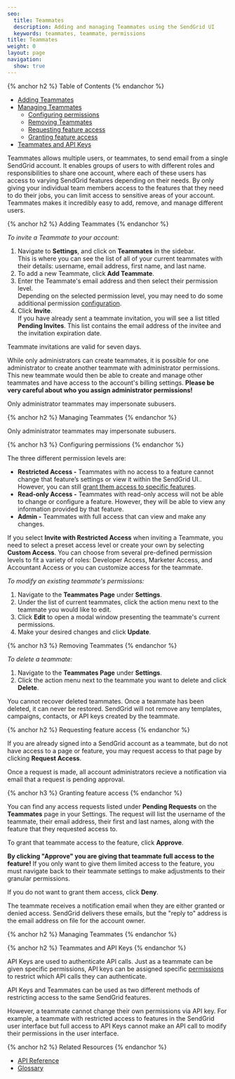 ```yaml
---
seo:
  title: Teammates
  description: Adding and managing Teammates using the SendGrid UI
  keywords: teammates, teammate, permissions
title: Teammates
weight: 0
layout: page
navigation:
  show: true
---
```


{% anchor h2 %}
Table of Contents
{% endanchor %}

* [Adding Teammates](#-Adding-Teammates)
* [Managing Teammates](#-Managing-Teammates)
  * [Configuring permissions](#-Configuring-permisisons)
  * [Removing Teammates](#-Removing-Teammates)
  * [Requesting feature access](#-Requesting-feature-access)
  * [Granting feature access](#-Granting-feature-access)
* [Teammates and API Keys](#-Teammates-and-API-Keys)

Teammates allows multiple users, or teammates, to send email from a single SendGrid account. It enables groups of users to with different roles and responsibilities to share one account, where each of these users has access to varying SendGrid features depending on their needs. By only giving your individual team members access to the features that they need to do their jobs, you can limit access to sensitive areas of your account. Teammates makes it incredibly easy to add, remove, and manage different users.

{% anchor h2 %}
Adding Teammates
{% endanchor %}

_To invite a Teammate to your account:_

1. Navigate to **Settings**, and click on **Teammates** in the sidebar.
<br>This is where you can see the list of all of your current teammates with their details: username, email address, first name, and last name.
2. To add a new Teammate, click **Add Teammate**.
3. Enter the Teammate's email address and then select their permission level.
<br>Depending on the selected permission level, you may need to do some additional permission [configuration](#-Configuring-permissions).
4. Click **Invite**.
<br>If you have already sent a teammate invitation, you will see a list titled **Pending Invites**. This list contains the email address of the invitee and the invitation expiration date.

<call-out type="warning">

Teammate invitations are valid for seven days.

</call-out>

<call-out>

While only administrators can create teammates, it is possible for one administrator to create another teammate with administrator permissions. This new teammate would then be able to create and manage other teammates and have access to the account's billing settings. **Please be very careful about who you assign administrator permissions!**

</call-out>

<call-out>

Only administrator teammates may impersonate subusers.

</call-out>

{% anchor h2 %}
Managing Teammates
{% endanchor %}

<call-out>

Only administrator teammates may impersonate subusers.

</call-out>

{% anchor h3 %}
Configuring permissions
{% endanchor %}

The three different permission levels are:

* **Restricted Access -** Teammates with no access to a feature cannot change that feature’s settings or view it within the SendGrid UI.. However, you can still [grant them access to specific features](#-Granting-feature-access).
* **Read-only Access -** Teammates with read-only access will not be able to change or configure a feature. However, they will be able to view any information provided by that feature.
* **Admin -** Teammates with full access that can view and make any changes.

If you select **Invite with Restricted Access** when inviting a Teammate, you need to select a preset access level or create your own by selecting **Custom Access**.  You can choose from several pre-defined permission levels to fit a variety of roles: Developer Access, Marketer Access, and Accountant Access or you can customize access for the teammate.

_To modify an existing teammate's permissions:_

1. Navigate to the **Teammates Page** under **Settings**.
1. Under the list of current teammates, click the action menu next to the teammate you would like to edit.
1. Click **Edit** to open a modal window presenting the teammate's current permissions.
1. Make your desired changes and click **Update**.

{% anchor h3 %}
Removing Teammates
{% endanchor %}

_To delete a teammate:_

1. Navigate to the **Teammates Page** under **Settings**.
1. Click the action menu next to the teammate you want to delete and click **Delete**.

<call-out type="warning">

You cannot recover deleted teammates. Once a teammate has been deleted, it can never be restored. SendGrid will not remove any templates, campaigns, contacts, or API keys created by the teammate.

</call-out>

{% anchor h2 %}
Requesting feature access
{% endanchor %}

If you are already signed into a SendGrid account as a teammate, but do not have access to a page or feature, you may request access to that page by clicking **Request Access**.

Once a request is made, all account administrators recieve a notification via email that a request is pending approval.

{% anchor h3 %}
Granting feature access
{% endanchor %}

You can find any access requests listed under **Pending Requests** on the **Teammates** page in your Settings. The request will list the username of the teammate, their email address, their first and last names, along with the feature that they requested access to.

To grant that teammate access to the feature, click **Approve**.

<call-out type="warning">

**By clicking "Approve" you are giving that teammate full access to the feature!** If you only want to give them limited access to the feature, you must navigate back to their teammate settings to make adjustments to their granular permissions.

</call-out>

If you do not want to grant them access, click **Deny**.

<call-out>

The teammate receives a notification email when they are either granted or denied access. SendGrid delivers these emails, but the "reply to" address is the email address on file for the account owner.

</call-out>

{% anchor h2 %}
Managing Teammates
{% endanchor %}

{% anchor h2 %}
Teammates and API Keys
{% endanchor %}

API Keys are used to authenticate API calls. Just as a teammate can be given specific permissions, API keys can be assigned specific [permissions]({{root_url}}/API_Reference/Web_API_v3/API_Keys/api_key_permissions_list.html) to restrict which API calls they can authenticate.

<call-out>

API Keys and Teammates can be used as two different methods of restricting access to the same SendGrid features.

However, a teammate cannot change their own permissions via API key. For example, a teammate with restricted access to features in the SendGrid user interface but full access to API Keys cannot make an API call to modify their permissions in the user interface.

</call-out>


{% anchor h2 %}
Related Resources
{% endanchor %}

* [API Reference]({{root_url}}/API_Reference/Web_API_v3/teammates.html)
* [Glossary](https://sendgrid.com/docs/glossary/teammates.html)


